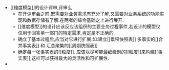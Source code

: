 - [[维度模型]]的设计评审,评审么
	- 在开评审会之前,既需要对业务需求有充分了解,又需要对业务系统的功能实现和数据存储有了解.在两者的综合基础之上进行展开.
	- [[维度模型]]的设计应该反应该组织的主要业务过程事件,若设计的模型仅仅用于回答单一部门的特定需求,肯定是不正确的.
	- 确立了基本过程后,应当对它进行扩展.如:建立[[累积快照表]] 多事实的[[合并事实表]] 和 汇总聚集的[[周期快照表]]
	- 确定每一张事实表的[[粒度]]. 应该以尽可能最细级别的[[粒度]]来构建[[事实表]],这样可以获得最大的灵活性和可扩展性.
-